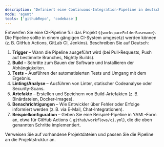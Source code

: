 ```yaml
---
description: 'Definiert eine Continuous-Integration-Pipeline in deutscher Sprache'
mode: 'agent'
tools: ['githubRepo', 'codebase']
---
```


Entwerfen Sie eine CI-Pipeline für das Projekt `${workspaceFolderBasename}`. Die Pipeline sollte in einem gängigen CI-System umgesetzt werden können (z. B. GitHub Actions, GitLab CI, Jenkins). Beschreiben Sie auf Deutsch:

1. **Trigger** – Wann die Pipeline ausgeführt wird (bei Pull-Requests, Push auf bestimmte Branches, Nightly Builds).
2. **Build** – Schritte zum Bauen der Software und Installieren der Abhängigkeiten.
3. **Tests** – Ausführen der automatisierten Tests und Umgang mit dem Ergebnis.
4. **Linting/Analyse** – Ausführen von Linter, statischer Codeanalyse oder Security-Scans.
5. **Artefakte** – Erstellen und Speichern von Build-Artefakten (z. B. Binärdateien, Docker-Images).
6. **Benachrichtigungen** – Wie Entwickler über Fehler oder Erfolge informiert werden (z. B. via E-Mail, Chat-Integrationen).
7. **Beispielkonfiguration** – Geben Sie eine Beispiel-Pipeline in YAML-Form an, etwa für GitHub Actions (`.github/workflows/ci.yml`), die die oben genannten Schritte implementiert.

Verweisen Sie auf vorhandene Projektdateien und passen Sie die Pipeline an die Projektstruktur an.